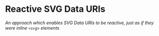 # Reactive SVG Data URIs
*An approach which enables SVG Data URIs to be reactive, just as if they were inline `<svg>` elements*
